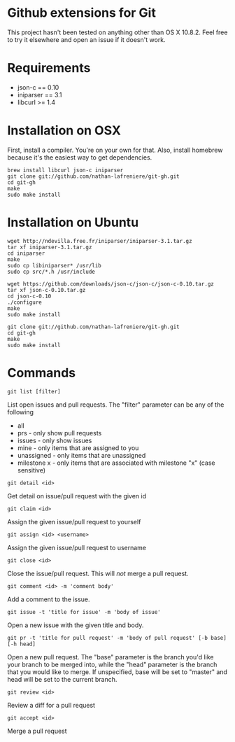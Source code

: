 Github extensions for Git
=======

This project hasn't been tested on anything other than OS X 10.8.2. Feel free to try it elsewhere and open an issue if it doesn't work.

Requirements
============
* json-c == 0.10
* iniparser == 3.1
* libcurl >= 1.4

Installation on OSX
===================

First, install a compiler. You're on your own for that. Also, install homebrew because it's the easiest way to get dependencies.

```
brew install libcurl json-c iniparser
git clone git://github.com/nathan-lafreniere/git-gh.git
cd git-gh
make
sudo make install
```

Installation on Ubuntu
======================
```
wget http://ndevilla.free.fr/iniparser/iniparser-3.1.tar.gz
tar xf iniparser-3.1.tar.gz
cd iniparser
make
sudo cp libiniparser* /usr/lib
sudo cp src/*.h /usr/include

wget https://github.com/downloads/json-c/json-c/json-c-0.10.tar.gz
tar xf json-c-0.10.tar.gz
cd json-c-0.10
./configure
make
sudo make install

git clone git://github.com/nathan-lafreniere/git-gh.git
cd git-gh
make
sudo make install
```

Commands
========

```
git list [filter]
```

List open issues and pull requests. The "filter" parameter can be any of the following

* all
* prs - only show pull requests
* issues - only show issues
* mine - only items that are assigned to you
* unassigned - only items that are unassigned
* milestone x - only items that are associated with milestone "x" (case sensitive)

```
git detail <id>
```

Get detail on issue/pull request with the given id

```
git claim <id>
```

Assign the given issue/pull request to yourself

```
git assign <id> <username>
```

Assign the given issue/pull request to username

```
git close <id>
```

Close the issue/pull request. This will *not* merge a pull request.

```
git comment <id> -m 'comment body'
```

Add a comment to the issue.

```
git issue -t 'title for issue' -m 'body of issue'
```

Open a new issue with the given title and body.

```
git pr -t 'title for pull request' -m 'body of pull request' [-b base] [-h head]
```

Open a new pull request. The "base" parameter is the branch you'd like your branch to be merged into, while the "head" parameter is the branch that you would like to merge. If unspecified, base will be set to "master" and head will be set to the current branch.

```
git review <id>
```

Review a diff for a pull request

```
git accept <id>
```

Merge a pull request
